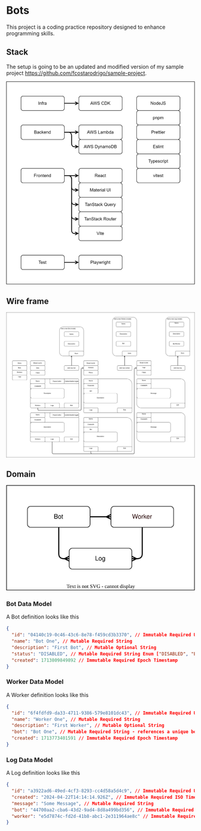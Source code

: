 # Bots

This project is a coding practice repository designed to enhance programming skills.

## Stack

The setup is going to be an updated and modified version of my sample project https://github.com/fcostarodrigo/sample-project.

![Stack diagram](stack.drawio.svg)

## Wire frame

![Wire frame diagram](wireFrame.drawio.svg)

## Domain

![Domain model diagram](domain.drawio.svg)

### Bot Data Model

A Bot definition looks like this

```json
{
  "id": "04140c19-0c46-43c6-8e78-f459cd3b3370", // Immutable Required UUID
  "name": "Bot One", // Mutable Required String
  "description": "First Bot", // Mutable Optional String
  "status": "DISABLED", // Mutable Required String Enum ["DISABLED", "ENABLED", "PAUSED"]
  "created": 1713809849892 // Immutable Required Epoch Timestamp
}
```

### Worker Data Model

A Worker definition looks like this

```json
{
  "id": "6f4fdfd9-da33-4711-9386-579e8101dc43", // Immutable Required UUID
  "name": "Worker One", // Mutable Required String
  "description": "First Worker", // Mutable Optional String
  "bot": "Bot One", // Mutable Required String - references a unique bot
  "created": 1713773401591 // Immutable Required Epoch Timestamp
}
```

### Log Data Model

A Log definition looks like this

```json
{
  "id": "a3922ad6-49ed-4cf3-8293-cc4d58a5d4c9", // Immutable Required UUID
  "created": "2024-04-22T14:14:14.926Z", // Immutable Required ISO Timestamp
  "message": "Some Message", // Mutable Required String
  "bot": "44700aa2-cba6-43d2-9ad4-8d8a499bd356", // Immutable Required UUID - references a unique bot
  "worker": "e5d7874c-fd2d-41b8-abc1-2e311964ae8c" // Immutable Required UUID - references a unique worker
}
```
